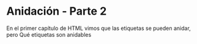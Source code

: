 # Anidación - Parte 2

En el primer capítulo de HTML vimos que las etiquetas se pueden anidar, pero Qué etiquetas son anidables